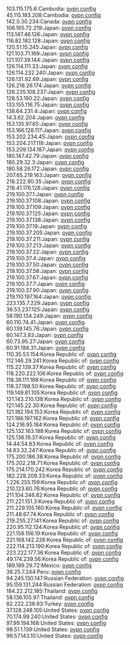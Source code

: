103.115.175.6:Cambodia: [ovpn config](vpn/103_115_175_6.ovpn)  
45.115.183.208:Cambodia: [ovpn config](vpn/45_115_183_208.ovpn)  
142.0.30.234:Canada: [ovpn config](vpn/142_0_30_234.ovpn)  
106.165.72.219:Japan: [ovpn config](vpn/106_165_72_219.ovpn)  
113.147.46.126:Japan: [ovpn config](vpn/113_147_46_126.ovpn)  
116.82.182.128:Japan: [ovpn config](vpn/116_82_182_128.ovpn)  
120.51.15.245:Japan: [ovpn config](vpn/120_51_15_245.ovpn)  
121.103.71.169:Japan: [ovpn config](vpn/121_103_71_169.ovpn)  
121.107.39.144:Japan: [ovpn config](vpn/121_107_39_144.ovpn)  
126.114.111.33:Japan: [ovpn config](vpn/126_114_111_33.ovpn)  
126.114.232.240:Japan: [ovpn config](vpn/126_114_232_240.ovpn)  
126.131.92.69:Japan: [ovpn config](vpn/126_131_92_69.ovpn)  
126.218.26.174:Japan: [ovpn config](vpn/126_218_26_174.ovpn)  
126.235.108.237:Japan: [ovpn config](vpn/126_235_108_237.ovpn)  
128.53.190.22:Japan: [ovpn config](vpn/128_53_190_22.ovpn)  
133.155.116.75:Japan: [ovpn config](vpn/133_155_116_75.ovpn)  
138.64.231.4:Japan: [ovpn config](vpn/138_64_231_4.ovpn)  
14.3.62.204:Japan: [ovpn config](vpn/14_3_62_204.ovpn)  
153.135.97.65:Japan: [ovpn config](vpn/153_135_97_65.ovpn)  
153.166.128.117:Japan: [ovpn config](vpn/153_166_128_117.ovpn)  
153.202.234.45:Japan: [ovpn config](vpn/153_202_234_45.ovpn)  
153.204.217.118:Japan: [ovpn config](vpn/153_204_217_118.ovpn)  
153.209.134.187:Japan: [ovpn config](vpn/153_209_134_187.ovpn)  
180.147.42.79:Japan: [ovpn config](vpn/180_147_42_79.ovpn)  
180.29.32.3:Japan: [ovpn config](vpn/180_29_32_3.ovpn)  
180.58.26.172:Japan: [ovpn config](vpn/180_58_26_172.ovpn)  
207.65.219.163:Japan: [ovpn config](vpn/207_65_219_163.ovpn)  
218.222.90.35:Japan: [ovpn config](vpn/218_222_90_35.ovpn)  
218.41.176.128:Japan: [ovpn config](vpn/218_41_176_128.ovpn)  
219.100.37.1:Japan: [ovpn config](vpn/219_100_37_1.ovpn)  
219.100.37.108:Japan: [ovpn config](vpn/219_100_37_108.ovpn)  
219.100.37.109:Japan: [ovpn config](vpn/219_100_37_109.ovpn)  
219.100.37.125:Japan: [ovpn config](vpn/219_100_37_125.ovpn)  
219.100.37.138:Japan: [ovpn config](vpn/219_100_37_138.ovpn)  
219.100.37.19:Japan: [ovpn config](vpn/219_100_37_19.ovpn)  
219.100.37.205:Japan: [ovpn config](vpn/219_100_37_205.ovpn)  
219.100.37.211:Japan: [ovpn config](vpn/219_100_37_211.ovpn)  
219.100.37.213:Japan: [ovpn config](vpn/219_100_37_213.ovpn)  
219.100.37.22:Japan: [ovpn config](vpn/219_100_37_22.ovpn)  
219.100.37.4:Japan: [ovpn config](vpn/219_100_37_4.ovpn)  
219.100.37.50:Japan: [ovpn config](vpn/219_100_37_50.ovpn)  
219.100.37.58:Japan: [ovpn config](vpn/219_100_37_58.ovpn)  
219.100.37.67:Japan: [ovpn config](vpn/219_100_37_67.ovpn)  
219.100.37.7:Japan: [ovpn config](vpn/219_100_37_7.ovpn)  
219.100.37.90:Japan: [ovpn config](vpn/219_100_37_90.ovpn)  
219.110.197.164:Japan: [ovpn config](vpn/219_110_197_164.ovpn)  
223.135.7.229:Japan: [ovpn config](vpn/223_135_7_229.ovpn)  
36.53.237.125:Japan: [ovpn config](vpn/36_53_237_125.ovpn)  
58.190.134.249:Japan: [ovpn config](vpn/58_190_134_249.ovpn)  
60.110.74.41:Japan: [ovpn config](vpn/60_110_74_41.ovpn)  
60.139.145.76:Japan: [ovpn config](vpn/60_139_145_76.ovpn)  
60.147.3.93:Japan: [ovpn config](vpn/60_147_3_93.ovpn)  
60.73.95.27:Japan: [ovpn config](vpn/60_73_95_27.ovpn)  
60.91.186.31:Japan: [ovpn config](vpn/60_91_186_31.ovpn)  
110.35.53.154:Korea Republic of: [ovpn config](vpn/110_35_53_154.ovpn)  
112.146.29.241:Korea Republic of: [ovpn config](vpn/112_146_29_241.ovpn)  
115.22.139.37:Korea Republic of: [ovpn config](vpn/115_22_139_37.ovpn)  
118.220.222.106:Korea Republic of: [ovpn config](vpn/118_220_222_106.ovpn)  
118.36.111.168:Korea Republic of: [ovpn config](vpn/118_36_111_168.ovpn)  
118.37.198.50:Korea Republic of: [ovpn config](vpn/118_37_198_50.ovpn)  
119.149.81.105:Korea Republic of: [ovpn config](vpn/119_149_81_105.ovpn)  
121.143.210.138:Korea Republic of: [ovpn config](vpn/121_143_210_138.ovpn)  
121.145.22.30:Korea Republic of: [ovpn config](vpn/121_145_22_30.ovpn)  
121.182.194.153:Korea Republic of: [ovpn config](vpn/121_182_194_153.ovpn)  
121.186.197.162:Korea Republic of: [ovpn config](vpn/121_186_197_162.ovpn)  
124.216.95.184:Korea Republic of: [ovpn config](vpn/124_216_95_184.ovpn)  
125.132.163.188:Korea Republic of: [ovpn config](vpn/125_132_163_188.ovpn)  
125.136.19.37:Korea Republic of: [ovpn config](vpn/125_136_19_37.ovpn)  
14.44.54.83:Korea Republic of: [ovpn config](vpn/14_44_54_83.ovpn)  
14.63.32.247:Korea Republic of: [ovpn config](vpn/14_63_32_247.ovpn)  
175.200.186.38:Korea Republic of: [ovpn config](vpn/175_200_186_38.ovpn)  
175.202.218.71:Korea Republic of: [ovpn config](vpn/175_202_218_71.ovpn)  
175.214.170.242:Korea Republic of: [ovpn config](vpn/175_214_170_242.ovpn)  
182.228.209.33:Korea Republic of: [ovpn config](vpn/182_228_209_33.ovpn)  
1.226.255.159:Korea Republic of: [ovpn config](vpn/1_226_255_159.ovpn)  
210.123.60.76:Korea Republic of: [ovpn config](vpn/210_123_60_76.ovpn)  
211.104.246.82:Korea Republic of: [ovpn config](vpn/211_104_246_82.ovpn)  
211.221.151.3:Korea Republic of: [ovpn config](vpn/211_221_151_3.ovpn)  
211.229.105.160:Korea Republic of: [ovpn config](vpn/211_229_105_160.ovpn)  
211.48.67.74:Korea Republic of: [ovpn config](vpn/211_48_67_74.ovpn)  
219.255.27.141:Korea Republic of: [ovpn config](vpn/219_255_27_141.ovpn)  
220.95.112.134:Korea Republic of: [ovpn config](vpn/220_95_112_134.ovpn)  
221.158.156.19:Korea Republic of: [ovpn config](vpn/221_158_156_19.ovpn)  
221.168.142.226:Korea Republic of: [ovpn config](vpn/221_168_142_226.ovpn)  
222.114.213.190:Korea Republic of: [ovpn config](vpn/222_114_213_190.ovpn)  
223.222.177.36:Korea Republic of: [ovpn config](vpn/223_222_177_36.ovpn)  
49.174.239.56:Korea Republic of: [ovpn config](vpn/49_174_239_56.ovpn)  
189.189.29.72:Mexico: [ovpn config](vpn/189_189_29_72.ovpn)  
38.25.7.244:Peru: [ovpn config](vpn/38_25_7_244.ovpn)  
94.245.130.147:Russian Federation: [ovpn config](vpn/94_245_130_147.ovpn)  
95.159.131.244:Russian Federation: [ovpn config](vpn/95_159_131_244.ovpn)  
184.22.212.185:Thailand: [ovpn config](vpn/184_22_212_185.ovpn)  
58.136.105.97:Thailand: [ovpn config](vpn/58_136_105_97.ovpn)  
82.222.238.93:Turkey: [ovpn config](vpn/82_222_238_93.ovpn)  
37.128.248.105:United States: [ovpn config](vpn/37_128_248_105.ovpn)  
70.174.99.240:United States: [ovpn config](vpn/70_174_99_240.ovpn)  
97.99.194.168:United States: [ovpn config](vpn/97_99_194_168.ovpn)  
98.51.1.139:United States: [ovpn config](vpn/98_51_1_139.ovpn)  
99.57.143.10:United States: [ovpn config](vpn/99_57_143_10.ovpn)  
